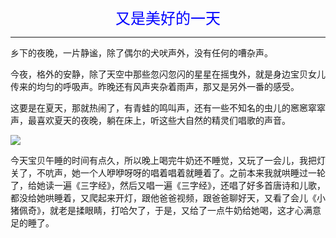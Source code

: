 <center><font color = blue size = 5>又是美好的一天</font></center>


---

乡下的夜晚，一片静谧，除了偶尔的犬吠声外，没有任何的嘈杂声。

今夜，格外的安静，除了天空中那些忽闪忽闪的星星在摇曳外，就是身边宝贝女儿传来的均匀的呼吸声。昨晚还有风声夹杂着雨声，那又是另外一番的感受。

这要是在夏天，那就热闹了，有青蛙的鸣叫声，还有一些不知名的虫儿的窸窸窣窣声，最喜欢夏天的夜晚，躺在床上，听这些大自然的精灵们唱歌的声音。

![](http://cdn.wangng.com/每天一文/又是美好的一天/googday.jpg)

今天宝贝午睡的时间有点久，所以晚上喝完牛奶还不睡觉，又玩了一会儿，我把灯关了，不吭声，她一个人咿咿呀呀的唱着唱着就睡着了。之前本来我就哄睡过一轮了，给她读一遍《三字经》，然后又唱一遍《三字经》，还唱了好多首唐诗和儿歌，都没给她哄睡着，又爬起来开灯，跟他爸爸视频，跟爸爸聊好天，又看了会儿《小猪佩奇》，就老是揉眼睛，打哈欠了，于是，又给了一点牛奶给她喝，这才心满意足的睡了。



